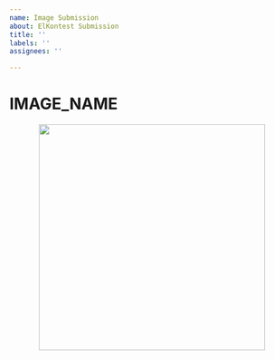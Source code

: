 ```yaml
---
name: Image Submission
about: ElKontest Submission
title: ''
labels: ''
assignees: ''

---
```


<h1>IMAGE_NAME</h1>
<p align="center">
  <img width="400" src="https://user-images.githubusercontent.com/43417195/88817066-6020ae00-d1bd-11ea-9628-00599810739a.png">
</p>
